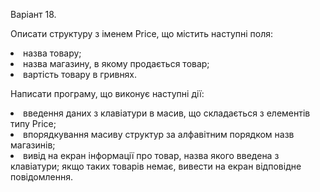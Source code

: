 Варіант 18.

<p> Описати структуру з іменем Price, що містить наступні поля:</p> 
<li>назва товару;
<li>назва магазину, в якому продається товар;
<li>вартість товару в гривнях.
<p>Написати програму, що виконує наступні дії:</p>
<li>введення даних з клавіатури в масив, що складається з елементів типу Price; 
<li>впорядкування масиву структур за алфавітним порядком назв магазинів;
<li>вивід на екран інформації про товар, назва якого введена з клавіатури; якщо таких товарів немає, вивести на екран відповідне повідомлення.
